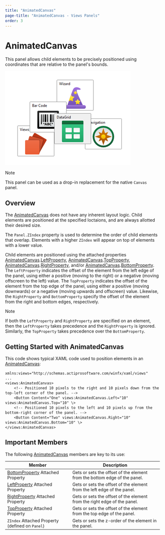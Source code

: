 ```yaml
---
title: "AnimatedCanvas"
page-title: "AnimatedCanvas - Views Panels"
order: 3
---
```

# AnimatedCanvas

This panel allows child elements to be precisely positioned using coordinates that are relative to the panel's bounds.

![Screenshot](../images/animatedcanvas.png)

> [!NOTE]
> This panel can be used as a drop-in replacement for the native `Canvas` panel.

## Overview

The [AnimatedCanvas](xref:ActiproSoftware.Windows.Controls.Views.AnimatedCanvas) does not have any inherent layout logic.  Child elements are positioned at the specified loctaions, and are always allotted their desired size.

The `Panel.ZIndex` property is used to determine the order of child elements that overlap.  Elements with a higher `ZIndex` will appear on top of elements with a lower value.

Child elements are positioned using the attached properties [AnimatedCanvas](xref:ActiproSoftware.Windows.Controls.Views.AnimatedCanvas).[LeftProperty](xref:ActiproSoftware.Windows.Controls.Views.AnimatedCanvas.LeftProperty), [AnimatedCanvas](xref:ActiproSoftware.Windows.Controls.Views.AnimatedCanvas).[TopProperty](xref:ActiproSoftware.Windows.Controls.Views.AnimatedCanvas.TopProperty), [AnimatedCanvas](xref:ActiproSoftware.Windows.Controls.Views.AnimatedCanvas).[RightProperty](xref:ActiproSoftware.Windows.Controls.Views.AnimatedCanvas.RightProperty), and/or [AnimatedCanvas](xref:ActiproSoftware.Windows.Controls.Views.AnimatedCanvas).[BottomProperty](xref:ActiproSoftware.Windows.Controls.Views.AnimatedCanvas.BottomProperty).  The `LeftProperty` indicates the offset of the element from the left edge of the panel, using either a positive (moving to the right) or a negative (moving offscreen to the left) value.  The `TopProperty` indicates the offset of the element from the top edge of the panel, using either a positive (moving downwards) or a negative (moving upwards and offscreen) value.  Likewise, the `RightProperty` and `BottomProperty` specify the offset of the element from the right and bottom edges, respectively.

> [!NOTE]
> If both the `LeftProperty` and `RightProperty` are specified on an element, then the `LeftProperty` takes precedence and the `RightProperty` is ignored. Similarly, the `TopProperty` takes precedence over the `BottomProperty`.

## Getting Started with AnimatedCanvas

This code shows typical XAML code used to position elements in an [AnimatedCanvas](xref:ActiproSoftware.Windows.Controls.Views.AnimatedCanvas):

```xaml
xmlns:views="http://schemas.actiprosoftware.com/winfx/xaml/views"
...
<views:AnimatedCanvas>
	<!-- Positioned 10 pixels to the right and 10 pixels down from the top-left corner of the panel. -->
	<Button Content="One" views:AnimatedCanvas.Left="10" views:AnimatedCanvas.Top="10" \>
	<!-- Positioned 10 pixels to the left and 10 pixels up from the bottom-right corner of the panel. -->
	<Button Content="Two" views:AnimatedCanvas.Right="10" views:AnimatedCanvas.Bottom="10" \>
</views:AnimatedCanvas>
```

## Important Members

The following [AnimatedCanvas](xref:ActiproSoftware.Windows.Controls.Views.AnimatedCanvas) members are key to its use:

| Member | Description |
|-----|-----|
| [BottomProperty](xref:ActiproSoftware.Windows.Controls.Views.AnimatedCanvas.BottomProperty) Attached Property | Gets or sets the offset of the element from the bottom edge of the panel. |
| [LeftProperty](xref:ActiproSoftware.Windows.Controls.Views.AnimatedCanvas.LeftProperty) Attached Property | Gets or sets the offset of the element from the left edge of the panel. |
| [RightProperty](xref:ActiproSoftware.Windows.Controls.Views.AnimatedCanvas.RightProperty) Attached Property | Gets or sets the offset of the element from the right edge of the panel. |
| [TopProperty](xref:ActiproSoftware.Windows.Controls.Views.AnimatedCanvas.TopProperty) Attached Property | Gets or sets the offset of the element from the top edge of the panel. |
| `ZIndex` Attached Property (defined on `Panel`) | Gets or sets the z-order of the element in the panel. |
